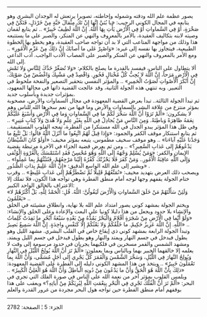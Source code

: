 ------------------------------------------------------------------------

يصور عظمة علم الله ودقته وشموله وإحاطته، تصويرا يرتعش له الوجدان البشري
وهو يتابعه في المجال الكوني الرحيب: «يا بُنَيَّ إِنَّها إِنْ تَكُ مِثْقالَ حَبَّةٍ مِنْ
خَرْدَلٍ، فَتَكُنْ فِي صَخْرَةٍ، أَوْ فِي السَّماواتِ أَوْ فِي الْأَرْضِ يَأْتِ بِهَا اللَّهُ. إِنَّ اللَّهَ
لَطِيفٌ خَبِيرٌ» .. ثم يتابع لقمان وصيته لابنه بتكاليف العقيدة، بالأمر
بالمعروف والنهي عن المنكر، والصبر على ما يستتبعه هذا وذلك من مواجهة
المتاعب التي لا بد أن تواجه صاحب العقيدة، وهو يخطو بها الخطوة الطبيعية،
فيتجاوز بها نفسه إلى غيره: «وَاصْبِرْ عَلى ما أَصابَكَ إِنَّ ذلِكَ مِنْ عَزْمِ الْأُمُورِ» ..
ومع الأمر بالمعروف والنهي عن المنكر والصبر على المصاب الأدب الواجب. أدب
الداعي إلى الله.  
ألا يتطاول على الناس، فيفسد بالقدرة ما يصلح بالكلام: «وَلا تُصَعِّرْ خَدَّكَ لِلنَّاسِ
وَلا تَمْشِ فِي الْأَرْضِ مَرَحاً، إِنَّ اللَّهَ لا يُحِبُّ كُلَّ مُخْتالٍ فَخُورٍ. وَاقْصِدْ فِي مَشْيِكَ وَاغْضُضْ
مِنْ صَوْتِكَ. إِنَّ أَنْكَرَ الْأَصْواتِ لَصَوْتُ الْحَمِيرِ» .. والمؤثر النفسي بتحقير التصعير
والنفخة ملحوظ في التعبير. وبه تنتهي هذه الجولة الثانية، وقد عالجت القضية
ذاتها في مجالها المعهود، بمؤثرات جديدة وبأسلوب جديد.  
ثم تبدأ الجولة الثالثة.. تبدأ بعرض القضية المعهودة في مجال السماوات
والأرض، مصحوبة بمؤثر منتزع من علاقة البشر بالسماوات والأرض وما فيها من
نعم سخرها الله للناس وهم لا يشكرون: «أَلَمْ تَرَوْا أَنَّ اللَّهَ سَخَّرَ لَكُمْ ما فِي
السَّماواتِ وَما فِي الْأَرْضِ وَأَسْبَغَ عَلَيْكُمْ نِعَمَهُ ظاهِرَةً وَباطِنَةً. وَمِنَ النَّاسِ مَنْ يُجادِلُ
فِي اللَّهِ بِغَيْرِ عِلْمٍ وَلا هُدىً وَلا كِتابٍ مُنِيرٍ» .. وفي ظل هذا المؤثر يبدو الجدل
في الله مستنكرا من الفطرة، تمجه القلوب المستقيمة.. ثم يتابع استنكار موقف
الكفر والجمود: «وَإِذا قِيلَ لَهُمُ اتَّبِعُوا ما أَنْزَلَ اللَّهُ قالُوا: بَلْ نَتَّبِعُ ما وَجَدْنا
عَلَيْهِ آباءَنا» .. وهو موقف سخيف مطموس، يتبعه بمؤثر مخيف: «أَوَلَوْ كانَ الشَّيْطانُ
يَدْعُوهُمْ إِلى عَذابِ السَّعِيرِ؟» .. ومن ثم يعرض قضية الجزاء في الآخرة مرتبطة
بقضية الإيمان والكفر: «وَمَنْ يُسْلِمْ وَجْهَهُ إِلَى اللَّهِ وَهُوَ مُحْسِنٌ فَقَدِ اسْتَمْسَكَ
بِالْعُرْوَةِ الْوُثْقى وَإِلَى اللَّهِ عاقِبَةُ الْأُمُورِ.. وَمَنْ كَفَرَ فَلا يَحْزُنْكَ كُفْرُهُ إِلَيْنا
مَرْجِعُهُمْ، فَنُنَبِّئُهُمْ بِما عَمِلُوا» .. ويشير إلى علم الله الواسع الدقيق: «إِنَّ اللَّهَ
عَلِيمٌ بِذاتِ الصُّدُورِ» .  
ويصحب ذلك العرض بتهديد مخيف: «نُمَتِّعُهُمْ قَلِيلًا ثُمَّ نَضْطَرُّهُمْ إِلى عَذابٍ غَلِيظٍ» ..
وقرب ختام الجولة يقفهم وجها لوجه أمام منطق الفطرة وهي تواجه هذا الكون،
فلا تملك إلا الاعتراف بالخالق الواحد الكبير:  
«وَلَئِنْ سَأَلْتَهُمْ مَنْ خَلَقَ السَّماواتِ وَالْأَرْضَ لَيَقُولُنَّ: اللَّهُ. قُلِ: الْحَمْدُ لِلَّهِ، بَلْ
أَكْثَرُهُمْ لا يَعْلَمُونَ» ..  
ويختم الجولة بمشهد كوني يصور امتداد علم الله بلا نهاية، وانطلاق مشيئته
في الخلق والإنشاء بلا حدود ويجعل من هذا دليلا كونيا على البعث والإعادة
وعلى الخلق والإنشاء: «وَلَوْ أَنَّما فِي الْأَرْضِ مِنْ شَجَرَةٍ أَقْلامٌ وَالْبَحْرُ يَمُدُّهُ مِنْ
بَعْدِهِ سَبْعَةُ أَبْحُرٍ ما نَفِدَتْ كَلِماتُ اللَّهِ. إِنَّ اللَّهَ عَزِيزٌ حَكِيمٌ. ما خَلْقُكُمْ وَلا بَعْثُكُمْ
إِلَّا كَنَفْسٍ واحِدَةٍ. إِنَّ اللَّهَ سَمِيعٌ بَصِيرٌ» ..  
وتبدأ الجولة الرابعة بمشهد كوني ذي إيقاع خاص في القلب البشري. مشهد الليل
وهو يطول فيدخل في جسم النهار ويمتد والنهار وهو يطول فيدخل في جسم الليل
ويمتد. ومشهد الشمس والقمر مسخرين في فلكيهما يجريان في حدود مرسومة إلى
وقت لا يعلمه إلا خالقهما الخبير بهما وبالناس وبما يعملون: «أَلَمْ تَرَ أَنَّ
اللَّهَ يُولِجُ اللَّيْلَ فِي النَّهارِ وَيُولِجُ النَّهارَ فِي اللَّيْلِ، وَسَخَّرَ الشَّمْسَ وَالْقَمَرَ كُلٌّ
يَجْرِي إِلى أَجَلٍ مُسَمًّى، وَأَنَّ اللَّهَ بِما تَعْمَلُونَ خَبِيرٌ» .. ويتخذ من هذا المشهد
الكوني دليله إلى الفطرة على القضية المعهودة: «ذلِكَ بِأَنَّ اللَّهَ هُوَ الْحَقُّ وَأَنَّ
ما يَدْعُونَ مِنْ دُونِهِ الْباطِلُ وَأَنَّ اللَّهَ هُوَ الْعَلِيُّ الْكَبِيرُ» .. ويلمس القلوب بمؤثر
آخر من نعمة الله على الناس في صورة الفلك التي تجري في البحر: «أَلَمْ تَرَ أَنَّ
الْفُلْكَ تَجْرِي فِي الْبَحْرِ بِنِعْمَتِ اللَّهِ لِيُرِيَكُمْ مِنْ آياتِهِ؟» ويعقب على هذا بوقفهم
أمام منطق الفطرة حين تواجه هول البحر مجردة من غرور القدرة والعلم

------------------------------------------------------------------------

الجزء: 5 ¦ الصفحة: 2782
